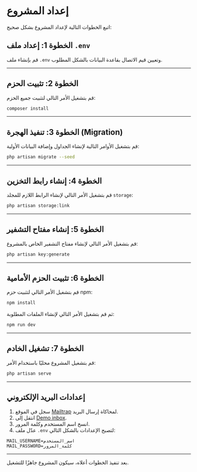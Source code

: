 # إعداد المشروع

اتبع الخطوات التالية لإعداد المشروع بشكل صحيح:

## الخطوة 1: إعداد ملف `.env`
قم بإنشاء ملف `.env` وتعيين قيم الاتصال بقاعدة البيانات بالشكل المطلوب.

---

## الخطوة 2: تثبيت الحزم
قم بتشغيل الأمر التالي لتثبيت جميع الحزم:
```bash
composer install
```

---

## الخطوة 3: تنفيذ الهجرة (Migration)
قم بتشغيل الأوامر التالية لإنشاء الجداول وإضافة البيانات الأولية:
```bash
php artisan migrate --seed
```

---

## الخطوة 4: إنشاء رابط التخزين
قم بتشغيل الأمر التالي لإنشاء الرابط اللازم للمجلد `storage`:
```bash
php artisan storage:link
```

---

## الخطوة 5: إنشاء مفتاح التشفير
قم بتشغيل الأمر التالي لإنشاء مفتاح التشفير الخاص بالمشروع:
```bash
php artisan key:generate
```

---

## الخطوة 6: تثبيت الحزم الأمامية
قم بتشغيل الأمر التالي لتثبيت حزم npm:
```bash
npm install
```

ثم قم بتشغيل الأمر التالي لإنشاء الملفات المطلوبة:
```bash
npm run dev
```

---

## الخطوة 7: تشغيل الخادم
قم بتشغيل المشروع محليًا باستخدام الأمر:
```bash
php artisan serve
```

---

## إعدادات البريد الإلكتروني
1. سجل في الموقع [Mailtrap](https://mailtrap.io) لمحاكاة إرسال البريد.
2. انتقل إلى [Demo inbox](https://mailtrap.io/inboxes/).
3. انسخ اسم المستخدم وكلمة المرور.
4. عدّل ملف `.env` لتصبح الإعدادات بالشكل التالي:
```dotenv
MAIL_USERNAME=اسم_المستخدم
MAIL_PASSWORD=كلمة_المرور
```

---

بعد تنفيذ الخطوات أعلاه، سيكون المشروع جاهزًا للتشغيل.
